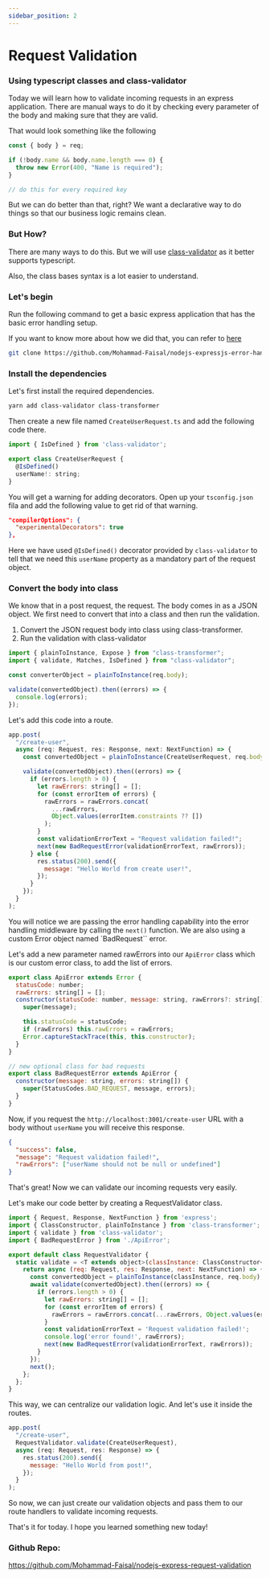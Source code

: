 ```yaml
---
sidebar_position: 2
---
```


# Request Validation

### Using typescript classes and class-validator

Today we will learn how to validate incoming requests in an express application. There are manual ways to do it by checking every parameter of the body and making sure that they are valid.

That would look something like the following

```js
const { body } = req;

if (!body.name && body.name.length === 0) {
  throw new Error(400, "Name is required");
}

// do this for every required key
```

But we can do better than that, right? We want a declarative way to do things so that our business logic remains clean.

### But How?

There are many ways to do this. But we will use [class-validator](https://www.npmjs.com/package/class-validator) as it better supports typescript.

Also, the class bases syntax is a lot easier to understand.

### Let's begin

Run the following command to get a basic express application that has the basic error handling setup.

If you want to know more about how we did that, you can refer to [here](https://www.mohammadfaisal.dev/blog/error-handling-nodejs-express)

```sh
git clone https://github.com/Mohammad-Faisal/nodejs-expressjs-error-handling
```

### Install the dependencies

Let's first install the required dependencies.

```sh
yarn add class-validator class-transformer
```

Then create a new file named `CreateUserRequest.ts` and add the following code there.

```js
import { IsDefined } from 'class-validator';

export class CreateUserRequest {
  @IsDefined()
  userName!: string;
}
```

You will get a warning for adding decorators. Open up your `tsconfig.json` fila and add the following value to get rid of that warning.

```json
"compilerOptions": {
  "experimentalDecorators": true
},
```

Here we have used `@IsDefined()` decorator provided by `class-validator` to tell that we need this `userName` property as a mandatory part of the request object.

### Convert the body into class

We know that in a post request, the request. The body comes in as a JSON object. We first need to convert that into a class and then run the validation.

1. Convert the JSON request body into class using class-transformer.
2. Run the validation with class-validator

```js
import { plainToInstance, Expose } from "class-transformer";
import { validate, Matches, IsDefined } from "class-validator";

const converterObject = plainToInstance(req.body);

validate(convertedObject).then((errors) => {
  console.log(errors);
});
```

Let's add this code into a route.

```js
app.post(
  "/create-user",
  async (req: Request, res: Response, next: NextFunction) => {
    const convertedObject = plainToInstance(CreateUserRequest, req.body);

    validate(convertedObject).then((errors) => {
      if (errors.length > 0) {
        let rawErrors: string[] = [];
        for (const errorItem of errors) {
          rawErrors = rawErrors.concat(
            ...rawErrors,
            Object.values(errorItem.constraints ?? [])
          );
        }
        const validationErrorText = "Request validation failed!";
        next(new BadRequestError(validationErrorText, rawErrors));
      } else {
        res.status(200).send({
          message: "Hello World from create user!",
        });
      }
    });
  }
);
```

You will notice we are passing the error handling capability into the error handling middleware by calling the `next()` function. We are also using a custom Error object named `BadRequest`` error.

Let's add a new parameter named rawErrors into our `ApiError` class which is our custom error class, to add the list of errors.

```js
export class ApiError extends Error {
  statusCode: number;
  rawErrors: string[] = [];
  constructor(statusCode: number, message: string, rawErrors?: string[]) {
    super(message);

    this.statusCode = statusCode;
    if (rawErrors) this.rawErrors = rawErrors;
    Error.captureStackTrace(this, this.constructor);
  }
}

// new optional class for bad requests
export class BadRequestError extends ApiError {
  constructor(message: string, errors: string[]) {
    super(StatusCodes.BAD_REQUEST, message, errors);
  }
}
```

Now, if you request the `http://localhost:3001/create-user` URL with a body without `userName` you will receive this response.

```json
{
  "success": false,
  "message": "Request validation failed!",
  "rawErrors": ["userName should not be null or undefined"]
}
```

That's great! Now we can validate our incoming requests very easily.

Let's make our code better by creating a RequestValidator class.

```js
import { Request, Response, NextFunction } from 'express';
import { ClassConstructor, plainToInstance } from 'class-transformer';
import { validate } from 'class-validator';
import { BadRequestError } from './ApiError';

export default class RequestValidator {
  static validate = <T extends object>(classInstance: ClassConstructor<T>) => {
    return async (req: Request, res: Response, next: NextFunction) => {
      const convertedObject = plainToInstance(classInstance, req.body);
      await validate(convertedObject).then((errors) => {
        if (errors.length > 0) {
          let rawErrors: string[] = [];
          for (const errorItem of errors) {
            rawErrors = rawErrors.concat(...rawErrors, Object.values(errorItem.constraints ?? []));
          }
          const validationErrorText = 'Request validation failed!';
          console.log('error found!', rawErrors);
          next(new BadRequestError(validationErrorText, rawErrors));
        }
      });
      next();
    };
  };
}
```

This way, we can centralize our validation logic. And let's use it inside the routes.

```js
app.post(
  "/create-user",
  RequestValidator.validate(CreateUserRequest),
  async (req: Request, res: Response) => {
    res.status(200).send({
      message: "Hello World from post!",
    });
  }
);
```

So now, we can just create our validation objects and pass them to our route handlers to validate incoming requests.

That's it for today. I hope you learned something new today!

### Github Repo:

https://github.com/Mohammad-Faisal/nodejs-express-request-validation
